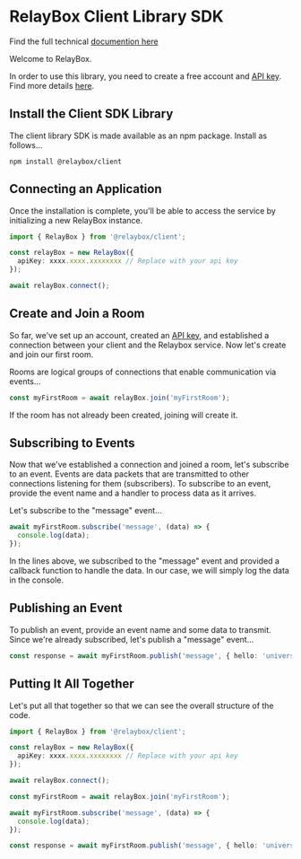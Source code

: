 # RelayBox Client Library SDK

Find the full technical [documention here](https://relaybox.net/docs)

Welcome to RelayBox.

In order to use this library, you need to create a free account and [API key](https://relaybox.net/docs/authentication/api-keys). Find more details [here](https://relaybox.net/docs/getting-started).

## Install the Client SDK Library

The client library SDK is made available as an npm package. Install as follows...

```
npm install @relaybox/client
```

## Connecting an Application

Once the installation is complete, you'll be able to access the service by initializing a new RelayBox instance.

```typescript
import { RelayBox } from '@relaybox/client';

const relayBox = new RelayBox({
  apiKey: xxxx.xxxx.xxxxxxxx // Replace with your api key
});

await relayBox.connect();
```

## Create and Join a Room

So far, we've set up an account, created an [API key](https://relaybox.net/docs/authentication/api-keys), and established a connection between your client and the Relaybox service. Now let's create and join our first room.

Rooms are logical groups of connections that enable communication via events...

```typescript
const myFirstRoom = await relayBox.join('myFirstRoom');
```

If the room has not already been created, joining will create it.

## Subscribing to Events

Now that we've established a connection and joined a room, let's subscribe to an event. Events are data packets that are transmitted to other connections listening for them (subscribers). To subscribe to an event, provide the event name and a handler to process data as it arrives.

Let's subscribe to the "message" event...

```typescript
await myFirstRoom.subscribe('message', (data) => {
  console.log(data);
});
```

In the lines above, we subscribed to the "message" event and provided a callback function to handle the data. In our case, we will simply log the data in the console.

## Publishing an Event

To publish an event, provide an event name and some data to transmit. Since we're already subscribed, let's publish a "message" event...

```typescript
const response = await myFirstRoom.publish('message', { hello: 'universe' });
```

## Putting It All Together

Let's put all that together so that we can see the overall structure of the code.

```typescript
import { RelayBox } from '@relaybox/client';

const relayBox = new RelayBox({
  apiKey: xxxx.xxxx.xxxxxxxx // Replace with your api key
});

await relayBox.connect();

const myFirstRoom = await relayBox.join('myFirstRoom');

await myFirstRoom.subscribe('message', (data) => {
  console.log(data);
});

const response = await myFirstRoom.publish('message', { hello: 'universe' });
```

